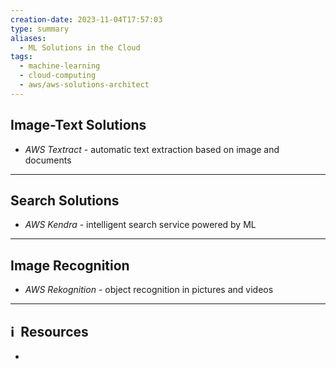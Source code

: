 ```yaml
---
creation-date: 2023-11-04T17:57:03
type: summary
aliases:
  - ML Solutions in the Cloud
tags:
  - machine-learning
  - cloud-computing
  - aws/aws-solutions-architect
---
```

## Image-Text Solutions

- *AWS Textract* - automatic text extraction based on image and documents


---
## Search Solutions 

- *AWS Kendra* - intelligent search service powered by ML

---
## Image Recognition

- *AWS Rekognition* - object recognition in pictures and videos


---
## ℹ️  Resources
- 